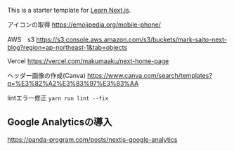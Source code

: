 This is a starter template for [Learn Next.js](https://nextjs.org/learn).

アイコンの取得
https://emojipedia.org/mobile-phone/

AWS　s3
https://s3.console.aws.amazon.com/s3/buckets/mark-saito-next-blog?region=ap-northeast-1&tab=objects

Vercel
https://vercel.com/makumaaku/next-home-page

ヘッダー画像の作成(Canva)
https://www.canva.com/search/templates?q=%E3%82%A2%E3%83%97%E3%83%AA

lintエラー修正
`yarn run lint --fix`

## Google Analyticsの導入
https://panda-program.com/posts/nextjs-google-analytics
